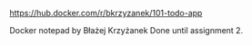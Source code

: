 https://hub.docker.com/r/bkrzyzanek/101-todo-app

Docker notepad by Błażej Krzyżanek
Done until assignment 2.
